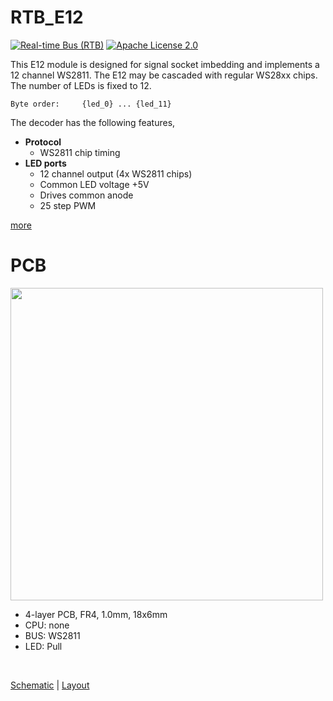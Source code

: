 # RTB_E12
[![Real-time Bus (RTB)](https://img.shields.io/badge/RTB_Project-FF6699)](https://www.rtb4dcc.de)
[![Apache License 2.0](https://img.shields.io/badge/license-Apache%20License%202.0-blue)](https://www.apache.org/licenses/LICENSE-2.0)

This E12 module is designed for signal socket imbedding and implements a 12 channel WS2811. The E12 may be cascaded with regular WS28xx chips. The number of LEDs is fixed to 12.

```
Byte order:     {led_0} ... {led_11}
```

The decoder has the following features,
- **Protocol**
  - WS2811 chip timing
- **LED ports**
  - 12 channel output (4x WS2811 chips)
  - Common LED voltage +5V
  - Drives common anode
  - 25 step PWM

[more](https://rtb4dcc.de/hardware/modules/e12/)

# PCB
<img src="https://rtb4dcc.de/wp-content/uploads/2024/02/E12_1-768x410.png" width=500>

- 4-layer PCB, FR4, 1.0mm, 18x6mm
- CPU: none
- BUS: WS2811
- LED: Pull
<br>

[Schematic](doc/E12_schematic.pdf) | [Layout](doc/E12_layout.pdf)

